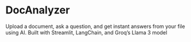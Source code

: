 # DocAnalyzer
Upload a document, ask a question, and get instant answers from your file using AI. Built with Streamlit, LangChain, and Groq’s Llama 3 model

